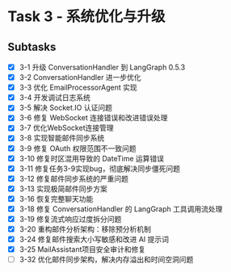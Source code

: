 # Task 3 - 系统优化与升级

## Subtasks
- [x] 3-1 升级 ConversationHandler 到 LangGraph 0.5.3
- [x] 3-2 ConversationHandler 进一步优化
- [x] 3-3 优化 EmailProcessorAgent 实现
- [x] 3-4 开发调试日志系统
- [x] 3-5 解决 Socket.IO 认证问题
- [x] 3-6 修复 WebSocket 连接错误和改进错误处理
- [x] 3-7 优化WebSocket连接管理
- [x] 3-8 实现智能邮件同步系统
- [x] 3-9 修复 OAuth 权限范围不一致问题
- [x] 3-10 修复时区混用导致的 DateTime 运算错误
- [x] 3-11 修复任务3-9实现bug，彻底解决同步僵死问题
- [x] 3-12 修复邮件同步系统的严重问题
- [x] 3-13 实现极简邮件同步方案
- [x] 3-16 恢复完整聊天功能
- [x] 3-18 修复 ConversationHandler 的 LangGraph 工具调用流处理
- [x] 3-19 修复流式响应过度拆分问题
- [x] 3-20 重构邮件分析架构：移除预分析机制
- [x] 3-24 修复邮件搜索大小写敏感和改进 AI 提示词
- [x] 3-25 MailAssistant项目安全审计和修复
- [ ] 3-32 优化邮件同步架构，解决内存溢出和时间空洞问题
